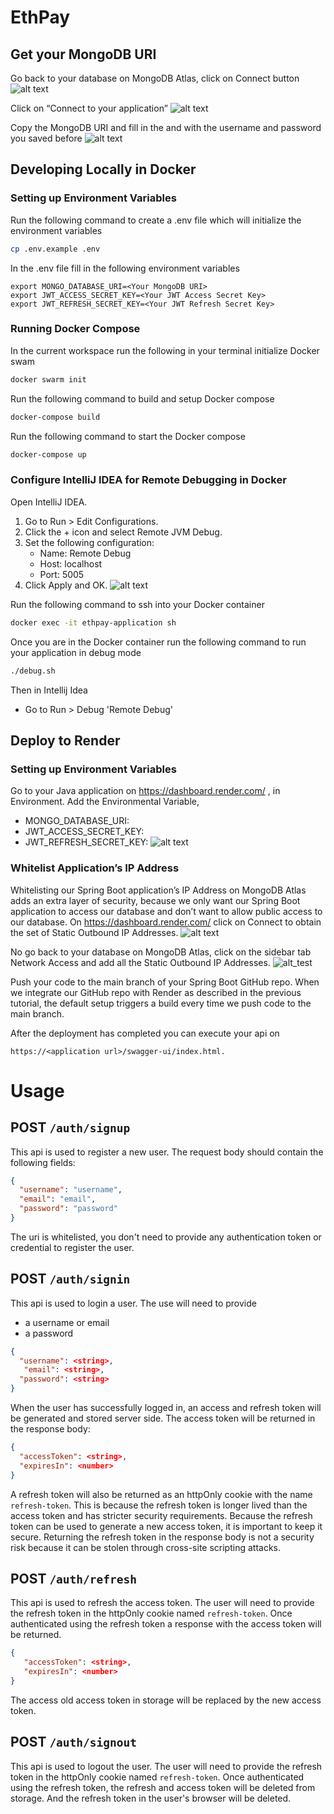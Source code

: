 # EthPay

## Get your MongoDB URI
Go back to your database on MongoDB Atlas, click on Connect button
![alt text](./images/MongoAtlasConnect.png)

Click on “Connect to your application”
![alt text](./images/ConnectToApplication.png)

Copy the MongoDB URI and fill in the <username> and <password> with the username and password you saved before
![alt text](./images/MongoDBURI.png)

## Developing Locally in Docker
### Setting up Environment Variables
Run the following command to create a .env file which will initialize the environment variables
```bash
cp .env.example .env
```
In the .env file fill in the following environment variables
```text
export MONGO_DATABASE_URI=<Your MongoDB URI>
export JWT_ACCESS_SECRET_KEY=<Your JWT Access Secret Key>
export JWT_REFRESH_SECRET_KEY=<Your JWT Refresh Secret Key>
```

### Running Docker Compose
In the current workspace run the following in your terminal initialize Docker swam
```bash
docker swarm init
```

Run the following command to build and setup Docker compose
```bash
docker-compose build
```

Run the following command to start the Docker compose
```bash
docker-compose up
```

### Configure IntelliJ IDEA for Remote Debugging in Docker
Open IntelliJ IDEA.
1. Go to Run > Edit Configurations.
2. Click the + icon and select Remote JVM Debug.
3. Set the following configuration:
   - Name: Remote Debug
   - Host: localhost
   - Port: 5005
4. Click Apply and OK.
![alt text](./images/RemoteDebugging.png)

Run the following command to ssh into your Docker container
```bash
docker exec -it ethpay-application sh
```

Once you are in the Docker container run the 
following command to run your application in debug mode
```bash
./debug.sh
```

Then in Intellij Idea 
- Go to Run > Debug 'Remote Debug'

## Deploy to Render
### Setting up Environment Variables
Go to your Java application on https://dashboard.render.com/ , in Environment. 
Add the Environmental Variable, 
- MONGO_DATABASE_URI: <Your MongoDB URI>
- JWT_ACCESS_SECRET_KEY: <Your JWT Access Secret Key>
- JWT_REFRESH_SECRET_KEY: <Your JWT Refresh Secret Key>
![alt text](./images/RenderEnvVariables.png)

### Whitelist Application’s IP Address
Whitelisting our Spring Boot application’s IP Address on MongoDB Atlas adds an extra layer of security, because we only want our Spring Boot application to access our database and don’t want to allow public access to our database.
On https://dashboard.render.com/ click on Connect to obtain the set of Static Outbound IP Addresses.
![alt text](./images/RenderStaticOutboundIP.png)

No go back to your database on MongoDB Atlas, click on the sidebar tab Network Access and add all the Static Outbound IP Addresses.
![alt_test](./images/MongoDBNetworkAccess.png)

Push your code to the main branch of your Spring Boot GitHub repo. When we integrate our GitHub repo with Render as described in the previous tutorial, the default setup triggers a build every time we push code to the main branch.

After the deployment has completed you can execute your api on 
```text
https://<application url>/swagger-ui/index.html.
```

# Usage

## POST `/auth/signup`
This api is used to register a new user. The request body should contain the following fields:
```json
{
  "username": "username",
  "email": "email",
  "password": "password"
}
```
The uri is whitelisted, you don't need to provide any authentication token or credential to register the user.

## POST `/auth/signin`
This api is used to login a user. The use will need to provide
- a username or email
- a password
```json
{
  "username": <string>, 
   "email": <string>,
  "password": <string>
}
```
When the user has successfully logged in, an access and refresh token will be generated and stored server side.
The access token will be returned in the response body:
```json
{
  "accessToken": <string>,
  "expiresIn": <number>
}
```
A refresh token will also be returned as an httpOnly cookie with the name `refresh-token`.
This is because the refresh token is longer lived than the access token and has stricter security requirements.
Because the refresh token can be used to generate a new access token, it is important to keep it secure.
Returning the refresh token in the response body is not a security risk because it can be stolen through 
cross-site scripting attacks.

## POST `/auth/refresh`
This api is used to refresh the access token. The user will need to provide the refresh token in the httpOnly cookie named `refresh-token`.
Once authenticated using the refresh token a response with the access token will be returned.
```json
{
   "accessToken": <string>,
   "expiresIn": <number>
}
```
The access old access token in storage will be replaced by the new access token.

## POST `/auth/signout`
This api is used to logout the user. The user will need to provide the refresh token in the httpOnly cookie named `refresh-token`.
Once authenticated using the refresh token, the refresh and access token will be deleted from storage. And the refresh token in the 
user's browser will be deleted.